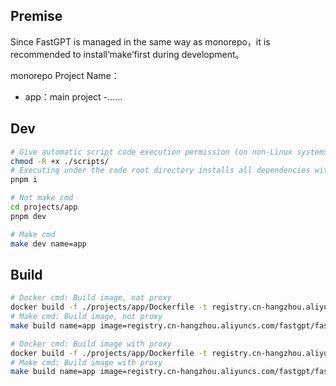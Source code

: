 ## Premise

Since FastGPT is managed in the same way as monorepo，it is recommended to install‘make’first during development。

monorepo Project Name：

- app：main project
-......

## Dev

```sh
# Give automatic script code execution permission (on non-Linux systems, you can manually execute the postinstall.sh file content)
chmod -R +x ./scripts/
# Executing under the code root directory installs all dependencies within the root package, projects, and packages
pnpm i

# Not make cmd
cd projects/app
pnpm dev

# Make cmd
make dev name=app
```


## Build

```sh
# Docker cmd: Build image, not proxy
docker build -f ./projects/app/Dockerfile -t registry.cn-hangzhou.aliyuncs.com/fastgpt/fastgpt:v4.8.1 . --build-arg name=app
# Make cmd: Build image, not proxy
make build name=app image=registry.cn-hangzhou.aliyuncs.com/fastgpt/fastgpt:v4.8.1

# Docker cmd: Build image with proxy
docker build -f ./projects/app/Dockerfile -t registry.cn-hangzhou.aliyuncs.com/fastgpt/fastgpt:v4.8.1 . --build-arg name=app --build-arg proxy=taobao
# Make cmd: Build image with proxy
make build name=app image=registry.cn-hangzhou.aliyuncs.com/fastgpt/fastgpt:v4.8.1 proxy=taobao
```

